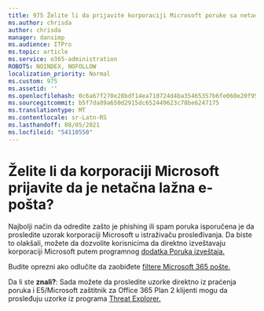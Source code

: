 ```yaml
---
title: 975 Želite li da prijavite korporaciji Microsoft poruke sa netačnom netačnom e-pošta?
ms.author: chrisda
author: chrisda
manager: dansimp
ms.audience: ITPro
ms.topic: article
ms.service: o365-administration
ROBOTS: NOINDEX, NOFOLLOW
localization_priority: Normal
ms.custom: 975
ms.assetid: ''
ms.openlocfilehash: 0c6a67f270e28bdf14ea710724d4ba35465357b6fe060e20f955f7df03c663e5
ms.sourcegitcommit: b5f7da89a650d2915dc652449623c78be6247175
ms.translationtype: MT
ms.contentlocale: sr-Latn-RS
ms.lasthandoff: 08/05/2021
ms.locfileid: "54110550"
---
```

# <a name="would-you-like-to-report-a-spam-false-positive-to-microsoft"></a>Želite li da korporaciji Microsoft prijavite da je netačna lažna e-pošta?

Najbolji način da odredite zašto je phishing ili spam poruka isporučena je da [](https://protection.office.com/reportsubmission)prosledite uzorak korporaciji Microsoft u istraživaču prosleđivanja. Da biste to olakšali, možete da dozvolite korisnicima da direktno izveštavaju korporaciji Microsoft putem programnog [dodatka Poruka izveštaja.](https://appsource.microsoft.com/product/office/WA104381180?src=office&tab=Overview)

Budite oprezni ako odlučite da zaobiđete [filtere Microsoft 365 pošte.](/exchange/troubleshoot/antispam/cautions-against-bypassing-spam-filters)

Da li ste **znali?**: Sada [](https://protection.office.com/messagetrace) možete da prosledite uzorke direktno iz praćenja poruka i E5/Microsoft zaštitnik za Office 365 Plan 2 klijenti mogu da prosleđuju uzorke iz programa [Threat Explorer.](/microsoft-365/security/office-365-security/threat-explorer)
